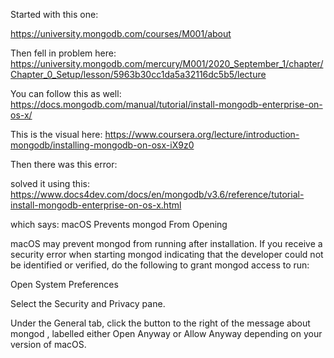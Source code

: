 Started with this one:

https://university.mongodb.com/courses/M001/about


Then fell in problem here:
https://university.mongodb.com/mercury/M001/2020_September_1/chapter/Chapter_0_Setup/lesson/5963b30cc1da5a32116dc5b5/lecture


You can follow this as well:
https://docs.mongodb.com/manual/tutorial/install-mongodb-enterprise-on-os-x/

This is the visual here:
https://www.coursera.org/lecture/introduction-mongodb/installing-mongodb-on-osx-iX9z0

Then there was this error:


solved it using this:
https://www.docs4dev.com/docs/en/mongodb/v3.6/reference/tutorial-install-mongodb-enterprise-on-os-x.html

which says:
macOS Prevents mongod From Opening

macOS may prevent mongod from running after installation. If you receive a security error when starting mongod indicating that the developer could not be identified or verified, do the following to grant mongod access to run:

Open System Preferences

Select the Security and Privacy pane.

Under the General tab, click the button to the right of the message about mongod , labelled either Open Anyway or Allow Anyway depending on your version of macOS.


